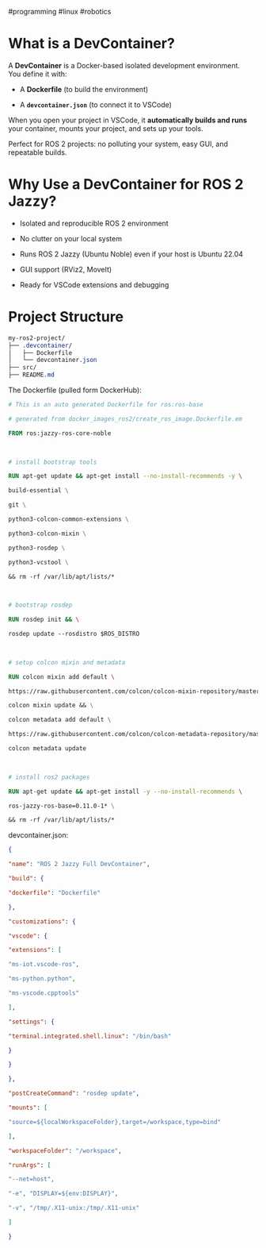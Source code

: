 #programming #linux #robotics 

# What is a DevContainer?

A **DevContainer** is a Docker-based isolated development environment.  
You define it with:

- A **Dockerfile** (to build the environment)
    
- A **`devcontainer.json`** (to connect it to VSCode)
    

When you open your project in VSCode, it **automatically builds and runs** your container, mounts your project, and sets up your tools.

Perfect for ROS 2 projects: no polluting your system, easy GUI, and repeatable builds.

# Why Use a DevContainer for ROS 2 Jazzy?

- Isolated and reproducible ROS 2 environment
    
-  No clutter on your local system
    
-  Runs ROS 2 Jazzy (Ubuntu Noble) even if your host is Ubuntu 22.04
    
-  GUI support (RViz2, MoveIt)
    
-  Ready for VSCode extensions and debugging

# Project Structure 

```css 
my-ros2-project/
├── .devcontainer/
│   ├── Dockerfile
│   └── devcontainer.json
├── src/
├── README.md
``` 

The Dockerfile (pulled form DockerHub):
```dockerfile
# This is an auto generated Dockerfile for ros:ros-base

# generated from docker_images_ros2/create_ros_image.Dockerfile.em

FROM ros:jazzy-ros-core-noble

  

# install bootstrap tools

RUN apt-get update && apt-get install --no-install-recommends -y \

build-essential \

git \

python3-colcon-common-extensions \

python3-colcon-mixin \

python3-rosdep \

python3-vcstool \

&& rm -rf /var/lib/apt/lists/*

  

# bootstrap rosdep

RUN rosdep init && \

rosdep update --rosdistro $ROS_DISTRO

  

# setup colcon mixin and metadata

RUN colcon mixin add default \

https://raw.githubusercontent.com/colcon/colcon-mixin-repository/master/index.yaml && \

colcon mixin update && \

colcon metadata add default \

https://raw.githubusercontent.com/colcon/colcon-metadata-repository/master/index.yaml && \

colcon metadata update

  

# install ros2 packages

RUN apt-get update && apt-get install -y --no-install-recommends \

ros-jazzy-ros-base=0.11.0-1* \

&& rm -rf /var/lib/apt/lists/*
```

devcontainer.json:
```json
{

"name": "ROS 2 Jazzy Full DevContainer",

"build": {

"dockerfile": "Dockerfile"

},

"customizations": {

"vscode": {

"extensions": [

"ms-iot.vscode-ros",

"ms-python.python",

"ms-vscode.cpptools"

],

"settings": {

"terminal.integrated.shell.linux": "/bin/bash"

}

}

},

"postCreateCommand": "rosdep update",

"mounts": [

"source=${localWorkspaceFolder},target=/workspace,type=bind"

],

"workspaceFolder": "/workspace",

"runArgs": [

"--net=host",

"-e", "DISPLAY=${env:DISPLAY}",

"-v", "/tmp/.X11-unix:/tmp/.X11-unix"

]

}
```

